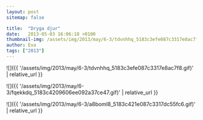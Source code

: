 ```yaml
---
layout: post
sitemap: false

title:  "Dryga djur"
date:   2013-05-03 16:06:18 +0100
thumbnail-img: /assets/img/2013/may/6-3/tdvnhhq_5183c3efe087c3317e8ac7f8.gif
author: Eva
tags: ["2013"]
---
```




![]({{ '/assets/img/2013/may/6-3/tdvnhhq_5183c3efe087c3317e8ac7f8.gif)'  | relative_url }}

![]({{ '/assets/img/2013/may/6-3/fqekkdq_5183c4209606ee092a37ce47.gif)'  | relative_url }}

![]({{ '/assets/img/2013/may/6-3/a8boml8_5183c421e087c3317dc55fc6.gif)'  | relative_url }}

